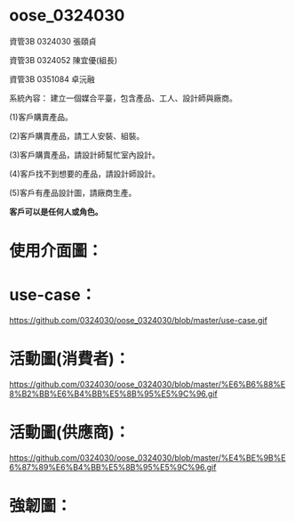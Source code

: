 # oose_0324030
資管3B 0324030 張頤貞

資管3B 0324052 陳宜優(組長)

資管3B 0351084 卓沅融

系統內容：
建立一個媒合平臺，包含產品、工人、設計師與廠商。

(1)客戶購賣產品。

(2)客戶購賣產品，請工人安裝、組裝。

(3)客戶購賣產品，請設計師幫忙室內設計。

(4)客戶找不到想要的產品，請設計師設計。

(5)客戶有產品設計圖，請廠商生產。

**客戶可以是任何人或角色。**

# 使用介面圖：

# use-case：
https://github.com/0324030/oose_0324030/blob/master/use-case.gif

# 活動圖(消費者)：
https://github.com/0324030/oose_0324030/blob/master/%E6%B6%88%E8%B2%BB%E6%B4%BB%E5%8B%95%E5%9C%96.gif

# 活動圖(供應商)：
https://github.com/0324030/oose_0324030/blob/master/%E4%BE%9B%E6%87%89%E6%B4%BB%E5%8B%95%E5%9C%96.gif

# 強韌圖：
